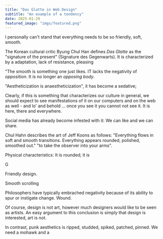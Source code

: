 ```yaml
---
title: "Das Glatte in Web Design" 
subtitle: "An example of a tendency"
date: 2025-01-29
featured_image: "imgs/featured.png"
---
```


I personally can't stand that everything needs to be so friendly, soft, smooth.


The Korean cultural critic Byung Chul Han defines *Das Glatte* as the "signature of the present" (Signature des Gegenwarts). It is characterized by a adaptation, lack of resistance, pleasing



"The smooth is something one just likes. IT lacks the negativity of *opposition*. It is no longer an *opposing body*.


"Aestheticization is anaestheticization", it has become a sedative; 


Clearly, if this is something that characterizes our culture in general, we should expect to see manifestations of it on our computers and on the web as well - and lo' and behold ... once you see it you cannot not see it. It is here, there and everywhere.


Social media has already become infested with it: We can like and we can share.

Chul Hahn describes the art of Jeff Koons as follows: "Everything flows in soft and smooth transitions. Everything appears rounded, polished, smoothed out." "to take the observer into your arms".


Physical characteristics: It is rounded; it is 


G



Friendly design.


Smooth scrolling


Philosophers have typically embrached negativity because of its ability to spur or instigate change. Wound.


Of course, design is not art, however much designers would like to be seen as artists. An easy argument to this conclusion is simply that design is interested, art is not. 



In contrast, punk aesthetics is ripped, studded, spiked, patched, pinned. We need a mohawk and a 


